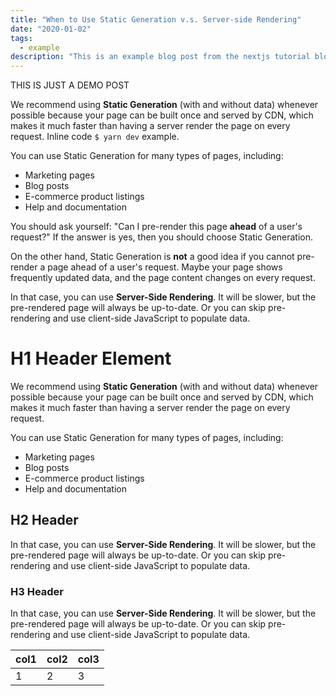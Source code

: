 ```yaml
---
title: "When to Use Static Generation v.s. Server-side Rendering"
date: "2020-01-02"
tags:
  - example
description: "This is an example blog post from the nextjs tutorial blog site."
---
```


THIS IS JUST A DEMO POST

We recommend using **Static Generation** (with and without data) whenever possible because your page can be built once and served by CDN, which makes it much faster than having a server render the page on every request. Inline code `$ yarn dev` example.

You can use Static Generation for many types of pages, including:

- Marketing pages
- Blog posts
- E-commerce product listings
- Help and documentation

You should ask yourself: "Can I pre-render this page **ahead** of a user's request?" If the answer is yes, then you should choose Static Generation.

On the other hand, Static Generation is **not** a good idea if you cannot pre-render a page ahead of a user's request. Maybe your page shows frequently updated data, and the page content changes on every request.

In that case, you can use **Server-Side Rendering**. It will be slower, but the pre-rendered page will always be up-to-date. Or you can skip pre-rendering and use client-side JavaScript to populate data.

# H1 Header Element

We recommend using **Static Generation** (with and without data) whenever possible because your page can be built once and served by CDN, which makes it much faster than having a server render the page on every request.

You can use Static Generation for many types of pages, including:

- Marketing pages
- Blog posts
- E-commerce product listings
- Help and documentation

## H2 Header

In that case, you can use **Server-Side Rendering**. It will be slower, but the pre-rendered page will always be up-to-date. Or you can skip pre-rendering and use client-side JavaScript to populate data.

### H3 Header

In that case, you can use **Server-Side Rendering**. It will be slower, but the pre-rendered page will always be up-to-date. Or you can skip pre-rendering and use client-side JavaScript to populate data.

| col1 | col2 | col3 |
| ---- | ---- | ---- |
| 1    | 2    | 3    |
